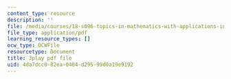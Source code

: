 ```yaml
---
content_type: resource
description: ''
file: /media/courses/18-s096-topics-in-mathematics-with-applications-in-finance-fall-2013/4da7dcc082ea0484d29599d0a19e9192_bKmcRfE3I6E.pdf
file_type: application/pdf
learning_resource_types: []
ocw_type: OCWFile
resourcetype: Document
title: 3play pdf file
uid: 4da7dcc0-82ea-0484-d295-99d0a19e9192
---
```

